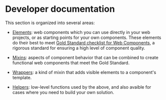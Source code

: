 # Developer documentation

This section is organized into several areas:

* [Elements](/documentation/elements): web components which you can use directly
  in your web projects, or as starting points for your own components. These
  elements do their best to meet [Gold Standard checklist for Web
  Components](https://github.com/webcomponents/gold-standard/wiki), a rigorous
  standard for ensuring a high level of component quality.

* [Mixins](/documentation/mixins): aspects of component behavior that can be
  combined to create functional web components that meet the Gold Standard.

* [Wrappers](/documentation/wrappers): a kind of mixin that adds visible
  elements to a component's template.

* [Helpers](/documentation/helpers): low-level functions used by the above, and
  also avaible for cases where you need to build your own solution.

